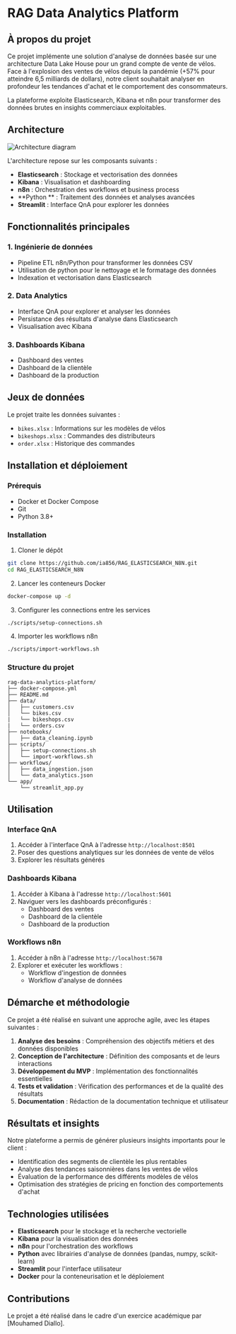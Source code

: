 # RAG Data Analytics Platform

## À propos du projet

Ce projet implémente une solution d'analyse de données basée sur une architecture Data Lake House pour un grand compte de vente de vélos. Face à l'explosion des ventes de vélos depuis la pandémie (+57% pour atteindre 6,5 milliards de dollars), notre client souhaitait analyser en profondeur les tendances d'achat et le comportement des consommateurs.

La plateforme exploite Elasticsearch, Kibana et n8n pour transformer des données brutes en insights commerciaux exploitables.

## Architecture

![Architecture diagram](https://via.placeholder.com/800x400)

L'architecture repose sur les composants suivants :
- **Elasticsearch** : Stockage et vectorisation des données
- **Kibana** : Visualisation et dashboarding
- **n8n** : Orchestration des workflows et business process
- **Python ** : Traitement des données et analyses avancées
- **Streamlit** : Interface QnA pour explorer les données

## Fonctionnalités principales

### 1. Ingénierie de données
- Pipeline ETL n8n/Python pour transformer les données CSV
- Utilisation de python pour le nettoyage et le formatage des données
- Indexation et vectorisation dans Elasticsearch

### 2. Data Analytics
- Interface QnA pour explorer et analyser les données
- Persistance des résultats d'analyse dans Elasticsearch
- Visualisation avec Kibana

### 3. Dashboards Kibana
- Dashboard des ventes
- Dashboard de la clientèle
- Dashboard de la production

## Jeux de données

Le projet traite les données suivantes :
- `bikes.xlsx` : Informations sur les modèles de vélos
- `bikeshops.xlsx` : Commandes des distributeurs
- `order.xlsx` : Historique des commandes

## Installation et déploiement

### Prérequis
- Docker et Docker Compose
- Git
- Python 3.8+

### Installation

1. Cloner le dépôt
```bash
git clone https://github.com/ia856/RAG_ELASTICSEARCH_N8N.git
cd RAG_ELASTICSEARCH_N8N
```

2. Lancer les conteneurs Docker
```bash
docker-compose up -d
```

3. Configurer les connections entre les services
```bash
./scripts/setup-connections.sh
```

4. Importer les workflows n8n
```bash
./scripts/import-workflows.sh
```

### Structure du projet

```
rag-data-analytics-platform/
├── docker-compose.yml
├── README.md
├── data/
│   ├── customers.csv
│   └── bikes.csv
|   └── bikeshops.csv
|   └── orders.csv
├── notebooks/
│   ├── data_cleaning.ipynb
├── scripts/
│   ├── setup-connections.sh
│   └── import-workflows.sh
├── workflows/
│   ├── data_ingestion.json
│   └── data_analytics.json
└── app/
    └── streamlit_app.py
```

## Utilisation

### Interface QnA

1. Accéder à l'interface QnA à l'adresse `http://localhost:8501`
2. Poser des questions analytiques sur les données de vente de vélos
3. Explorer les résultats générés

### Dashboards Kibana

1. Accéder à Kibana à l'adresse `http://localhost:5601`
2. Naviguer vers les dashboards préconfigurés :
   - Dashboard des ventes
   - Dashboard de la clientèle
   - Dashboard de la production

### Workflows n8n

1. Accéder à n8n à l'adresse `http://localhost:5678`
2. Explorer et exécuter les workflows :
   - Workflow d'ingestion de données
   - Workflow d'analyse de données

## Démarche et méthodologie

Ce projet a été réalisé en suivant une approche agile, avec les étapes suivantes :

1. **Analyse des besoins** : Compréhension des objectifs métiers et des données disponibles
2. **Conception de l'architecture** : Définition des composants et de leurs interactions
3. **Développement du MVP** : Implémentation des fonctionnalités essentielles
4. **Tests et validation** : Vérification des performances et de la qualité des résultats
5. **Documentation** : Rédaction de la documentation technique et utilisateur

## Résultats et insights

Notre plateforme a permis de générer plusieurs insights importants pour le client :

- Identification des segments de clientèle les plus rentables
- Analyse des tendances saisonnières dans les ventes de vélos
- Évaluation de la performance des différents modèles de vélos
- Optimisation des stratégies de pricing en fonction des comportements d'achat

## Technologies utilisées

- **Elasticsearch** pour le stockage et la recherche vectorielle
- **Kibana** pour la visualisation des données
- **n8n** pour l'orchestration des workflows
- **Python** avec librairies d'analyse de données (pandas, numpy, scikit-learn)
- **Streamlit** pour l'interface utilisateur
- **Docker** pour la conteneurisation et le déploiement

## Contributions

Le projet a été réalisé dans le cadre d'un exercice académique par [Mouhamed Diallo].
